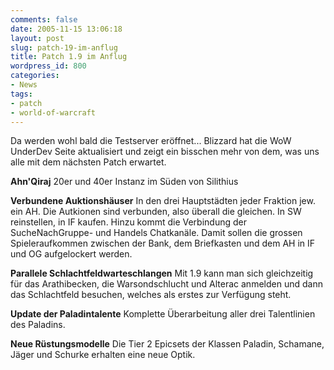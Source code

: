 ```yaml
---
comments: false
date: 2005-11-15 13:06:18
layout: post
slug: patch-19-im-anflug
title: Patch 1.9 im Anflug
wordpress_id: 800
categories:
- News
tags:
- patch
- world-of-warcraft
---
```


Da werden wohl bald die Testserver eröffnet... Blizzard hat die WoW UnderDev Seite aktualisiert und zeigt ein bisschen mehr von dem, was uns alle mit dem nächsten Patch erwartet.

**Ahn'Qiraj**
20er und 40er Instanz im Süden von Silithius

**Verbundene Auktionshäuser**
In den drei Hauptstädten jeder Fraktion jew. ein AH. Die Autkionen sind verbunden, also überall die gleichen. In SW reinstellen, in IF kaufen. Hinzu kommt die Verbindung der SucheNachGruppe- und Handels Chatkanäle. Damit sollen die grossen Spieleraufkommen zwischen der Bank, dem Briefkasten und dem AH in IF und OG aufgelockert werden.

**Parallele Schlachtfeldwarteschlangen**
Mit 1.9 kann man sich gleichzeitig für das Arathibecken, die Warsondschlucht und Alterac anmelden und dann das Schlachtfeld besuchen, welches als erstes zur Verfügung steht.

**Update der Paladintalente**
Komplette Überarbeitung aller drei Talentlinien des Paladins.

**Neue Rüstungsmodelle**
Die Tier 2 Epicsets der Klassen Paladin, Schamane, Jäger und Schurke erhalten eine neue Optik.

